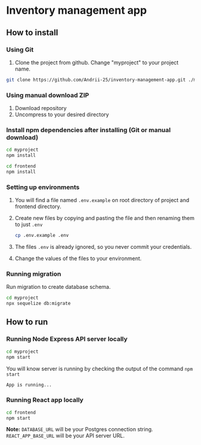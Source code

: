 # Inventory management app

## How to install

### Using Git

1.  Clone the project from github. Change "myproject" to your project name.

```bash
git clone https://github.com/Andrii-25/inventory-management-app.git ./myproject
```

### Using manual download ZIP

1.  Download repository
2.  Uncompress to your desired directory

### Install npm dependencies after installing (Git or manual download)

```bash
cd myproject
npm install

cd frontend
npm install
```

### Setting up environments

1.  You will find a file named `.env.example` on root directory of project and frontend directory.
2.  Create new files by copying and pasting the file and then renaming them to just `.env`

    ```bash
    cp .env.example .env
    ```
3.  The files `.env` is already ignored, so you never commit your credentials.
4.  Change the values of the files to your environment.


### Running migration

Run migration to create database schema.

```bash
cd myproject
npx sequelize db:migrate
```


## How to run

### Running Node Express API server locally

```bash
cd myproject
npm start
```

You will know server is running by checking the output of the command `npm start`

```bash
App is running...
```

### Running React app locally

```bash
cd frontend
npm start
```

**Note:** `DATABASE_URL` will be your Postgres connection string. `REACT_APP_BASE_URL` will be your API server URL.